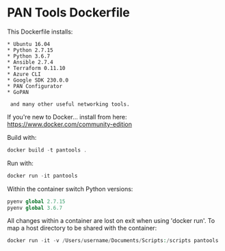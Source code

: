 PAN Tools Dockerfile
====================

This Dockerfile installs:

```
* Ubuntu 16.04
* Python 2.7.15
* Python 3.6.7
* Ansible 2.7.4
* Terraform 0.11.10
* Azure CLI
* Google SDK 230.0.0
* PAN Configurator
* GoPAN

 and many other useful networking tools.
```

If you're new to Docker... install from here: https://www.docker.com/community-edition

Build with:  
```php
docker build -t pantools .
```

Run with:
```php
docker run -it pantools
```

Within the container switch Python versions:
```php
pyenv global 2.7.15
pyenv global 3.6.7
```

All changes within a container are lost on exit when using 'docker run'.
To map a host directory to be shared with the container:
```php
docker run -it -v /Users/username/Documents/Scripts:/scripts pantools
```